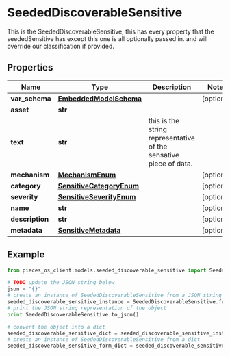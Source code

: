 # SeededDiscoverableSensitive

This is the SeededDiscoverableSensitive, this has every property that the seededSensitive has except this one is all optionally passed in. and will override our classification if provided.

## Properties

Name | Type | Description | Notes
------------ | ------------- | ------------- | -------------
**var_schema** | [**EmbeddedModelSchema**](EmbeddedModelSchema) |  | [optional] 
**asset** | **str** |  | 
**text** | **str** | this is the string representative of the sensative piece of data. | 
**mechanism** | [**MechanismEnum**](MechanismEnum) |  | [optional] 
**category** | [**SensitiveCategoryEnum**](SensitiveCategoryEnum) |  | [optional] 
**severity** | [**SensitiveSeverityEnum**](SensitiveSeverityEnum) |  | [optional] 
**name** | **str** |  | [optional] 
**description** | **str** |  | [optional] 
**metadata** | [**SensitiveMetadata**](SensitiveMetadata) |  | [optional] 

## Example

```python
from pieces_os_client.models.seeded_discoverable_sensitive import SeededDiscoverableSensitive

# TODO update the JSON string below
json = "{}"
# create an instance of SeededDiscoverableSensitive from a JSON string
seeded_discoverable_sensitive_instance = SeededDiscoverableSensitive.from_json(json)
# print the JSON string representation of the object
print SeededDiscoverableSensitive.to_json()

# convert the object into a dict
seeded_discoverable_sensitive_dict = seeded_discoverable_sensitive_instance.to_dict()
# create an instance of SeededDiscoverableSensitive from a dict
seeded_discoverable_sensitive_form_dict = seeded_discoverable_sensitive.from_dict(seeded_discoverable_sensitive_dict)
```



